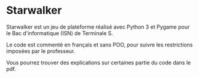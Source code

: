 # Starwalker

Starwalker est un jeu de plateforme réalisé avec Python 3 et Pygame pour le Bac d'informatique (ISN) de Terminale S.

Le code est commenté en français et sans POO, pour suivre les restrictions imposées par le professeur.

Vous pourrez trouver des explications sur certaines partie du code dans le pdf.
